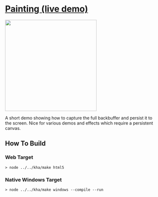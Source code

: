 # [Painting (live demo)](https://bradlyman.github.io/get-creative-with-kha/P0-Kha/2-Painting/)

<img src="https://bradlyman.github.io/get-creative-with-kha/P0-Kha/2-Painting/Screenshot.png" width="300" />

A short demo showing how to capture the full backbuffer and persist it to the
screen. Nice for various demos and effects which require a persistent canvas.

## How To Build

### Web Target

```
> node ../../kha/make html5
```

### Native Windows Target

```
> node ../../kha/make windows --compile --run
```
